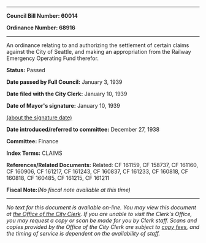 

********

**Council Bill Number: 60014**
   
**Ordinance Number: 68916**
********

 An ordinance relating to and authorizing the settlement of certain claims against the City of Seattle, and making an appropriation from the Railway Emergency Operating Fund therefor.

**Status:** Passed
   
**Date passed by Full Council:** January 3, 1939
   
**Date filed with the City Clerk:** January 10, 1939
   
**Date of Mayor's signature:** January 10, 1939
   
[(about the signature date)](/~public/approvaldate.htm)
   
   
   
**Date introduced/referred to committee:** December 27, 1938
   
**Committee:** Finance
   
   
**Index Terms:** CLAIMS

**References/Related Documents:** Related: CF 161159, CF 158737, CF 161160, CF 160906, CF 161217, CF 161243, CF 160837, CF 161233, CF 160818, CF 160818, CF 160485, CF 161215, CF 161211

**Fiscal Note:**_(No fiscal note available at this time)_
********

_No text for this document is available on-line. You may view this document at [the Office of the City Clerk](http://www.seattle.gov/leg/clerk/contactUs.htm). If you are unable to visit the Clerk's Office, you may request a copy or scan be made for you by Clerk staff. Scans and copies provided by the Office of the City Clerk are subject to [copy fees](http://clerk.seattle.gov/~public/clerkfees.htm), and the timing of service is dependent on the availability of staff._

